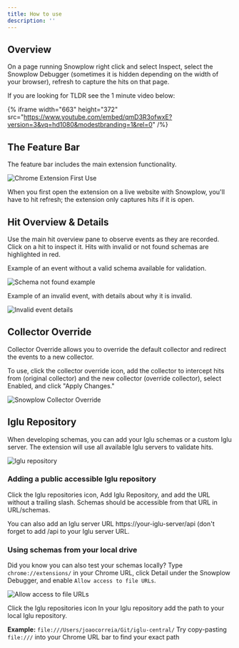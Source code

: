 ```yaml
---
title: How to use
description: ''
---
```


## Overview

On a page running Snowplow right click and select Inspect, select the Snowplow Debugger (sometimes it is hidden depending on the width of your browser), refresh to capture the hits on that page.

If you are looking for TLDR see the 1 minute video below:

{% iframe width="663" height="372" src="https://www.youtube.com/embed/qmD3R3ofwxE?version=3&vq=hd1080&modestbranding=1&rel=0" /%}

## The Feature Bar

The feature bar includes the main extension functionality.

![Chrome Extension First Use](/images/bar.svg)

When you first open the extension on a live website with Snowplow, you'll have to hit refresh; the extension only captures hits if it is open.

## Hit Overview & Details

Use the main hit overview pane to observe events as they are recorded. Click on a hit to inspect it. Hits with invalid or not found schemas are highlighted in red.

Example of an event without a valid schema available for validation.

![Schema not found example](/images/not-found-detail.svg)

Example of an invalid event, with details about why it is invalid.

![Invalid event details](/images/not-valid.svg)

## Collector Override

Collector Override allows you to override the default collector and redirect the events to a new collector.

To use, click the collector override icon, add the collector to intercept hits from (original collector) and the new collector (override collector), select Enabled, and click "Apply Changes."

![Snowplow Collector Override](/images/collector-override.svg)

## Iglu Repository

When developing schemas, you can add your Iglu schemas or a custom Iglu server. The extension will use all available Iglu servers to validate hits.

![Iglu repository](/images/iglu-repository.svg)

### Adding a public accessible Iglu repository

Click the Iglu repositories icon, Add Iglu Repository, and add the URL without a trailing slash. Schemas should be accessible from that URL in URL/schemas.

You can also add an Iglu server URL https://your-iglu-server/api (don't forget to add /api to your Iglu server URL.

### Using schemas from your local drive

Did you know you can also test your schemas locally? Type `chrome://extensions/` in your Chrome URL, click Detail under the Snowplow Debugger, and enable `Allow access to file URLs`.

![Allow access to file URLs](/images/enable-file-access.png)

Click the Iglu repositories icon In your Iglu repository add the path to your local Iglu repository.

**Example:** `file:///Users/joaocorreia/Git/iglu-central/`
Try copy-pasting `file:///` into your Chrome URL bar to find your exact path
